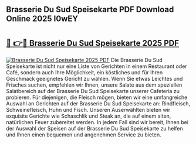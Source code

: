 ## Brasserie Du Sud Speisekarte PDF Download Online 2025 I0wEY

# <h2><a href="http://gce2fah.nevu.top/?p=Brasserie+Du+Sud+Speisekarte">🔗 👉🔴 Brasserie Du Sud Speisekarte 2025 PDF</a></h2>

[![Brasserie Du Sud Speisekarte 2025 PDF](https://i.imgur.com/dBaPXMq.png)](http://gce2fah.nevu.top/?p=Brasserie+Du+Sud+Speisekarte)
Die Brasserie Du Sud Speisekarte ist nicht nur eine Liste von Gerichten in einem Restaurant oder Café, sondern auch Ihre Möglichkeit, ein köstliches und für Ihren Geschmack geeignetes Gericht zu wählen. Wenn Sie etwas Leichtes und Frisches suchen, empfehlen wir Ihnen, unsere Salate aus dem speziellen Salatbereich auf der Brasserie Du Sud Speisekarte unserer Cafeteria zu probieren. Für diejenigen, die Fleisch mögen, bieten wir eine umfangreiche Auswahl an Gerichten auf der Brasserie Du Sud Speisekarte an: Rindfleisch, Schweinefleisch, Huhn und Fisch. Unseren Auserwählten bieten wir exquisite Gerichte wie Schaschlik und Steak an, die auf einem alten, natürlichen Feuer zubereitet werden. In jedem Fall sind wir bereit, Ihnen bei der Auswahl der Speisen auf der Brasserie Du Sud Speisekarte zu helfen und Ihnen einen bequemen und angenehmen Service zu bieten.
